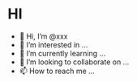 # HI
- 👋 Hi, I’m @xxx
- 👀 I’m interested in ...
- 🌱 I’m currently learning ...
- 💞️ I’m looking to collaborate on ...
- 📫 How to reach me ...

<!---
H is a ✨ special ✨ repository because its `README.md` (this file) appears on your GitHub profile.
You can click the Preview link to take a look at your changes.
--->
